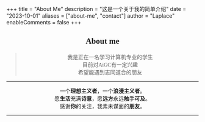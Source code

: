 +++
title = "About Me"
description = "这是一个关于我的简单介绍"
date = "2023-10-01"
aliases = ["about-me", "contact"]
author = "Laplace"
enableComments = false
+++

<h2 align="center"><font face="Times New Roman">About me</font></h2>

<blockquote align="center">
我是正在一名学习计算机专业的学生<br>
目前对<font face="Times New Roman">AiGC</font>有一定兴趣<br>
希望能遇到志同道合的朋友<br>
</blockquote>

---

<p align="center"><font face="站酷文艺体">
一个<strong>理想主义者</strong>，一个<strong>浪漫主义者</strong>。<br>
愿<strong>生活</strong>充满<strong>诗意</strong>，愿<strong>远方</strong>永远<strong>触手可及</strong>。<br>
感谢<strong>你</strong>的关注，我素未谋面的<strong>朋友</strong>。<br>
</font>
</p>

---

